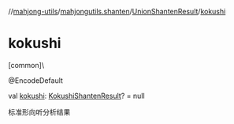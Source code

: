 //[mahjong-utils](../../../index.md)/[mahjongutils.shanten](../index.md)/[UnionShantenResult](index.md)/[kokushi](kokushi.md)

# kokushi

[common]\

@EncodeDefault

val [kokushi](kokushi.md): [KokushiShantenResult](../-kokushi-shanten-result/index.md)? = null

标准形向听分析结果
